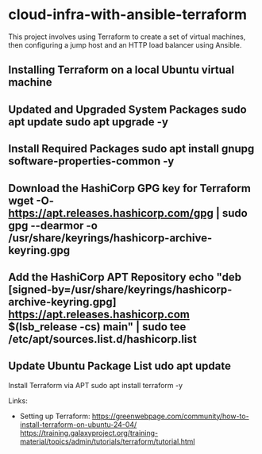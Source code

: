 # cloud-infra-with-ansible-terraform
This project involves using Terraform to create a set of virtual machines, then configuring a jump host and an HTTP load balancer using Ansible.

## Installing Terraform on a local Ubuntu virtual machine
Updated and Upgraded System Packages
sudo apt update
sudo apt upgrade -y
-------------------------
Install Required Packages
sudo apt install gnupg software-properties-common -y
-------------------------------------------
Download the HashiCorp GPG key for Terraform
wget -O- https://apt.releases.hashicorp.com/gpg | sudo gpg --dearmor -o /usr/share/keyrings/hashicorp-archive-keyring.gpg
-----------------------------------------------------
 Add the HashiCorp APT Repository
echo "deb [signed-by=/usr/share/keyrings/hashicorp-archive-keyring.gpg] https://apt.releases.hashicorp.com $(lsb_release -cs) main" | sudo tee /etc/apt/sources.list.d/hashicorp.list
----------------------------------------------------
Update Ubuntu Package List
udo apt update
----------------------------------------------
Install Terraform via APT
sudo apt install terraform -y

Links:
- Setting up Terraform:
https://greenwebpage.com/community/how-to-install-terraform-on-ubuntu-24-04/
https://training.galaxyproject.org/training-material/topics/admin/tutorials/terraform/tutorial.html

